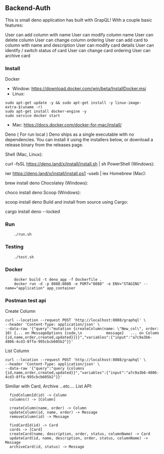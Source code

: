 ## Backend-Auth

This is small deno application has built with GrapQL!
With a couple basic features: 

User can add column with name
User can modify column name
User can delete column
User can change column ordering
User can add card to column with name and description
User can modify card details
User can identify / switch status of card
User can change card ordering
User can archive card

### Install

Docker
+ Window: https://download.docker.com/win/beta/InstallDocker.msi
+ Linux: 
```
sudo apt-get update -y && sudo apt-get install -y linux-image-extra-$(uname -r)
sudo apt-get install docker-engine -y
sudo service docker start
```
+ Mac: https://docs.docker.com/docker-for-mac/install/

Deno ( For run local )
Deno ships as a single executable with no dependencies. You can install it using the installers below, or download a release binary from the releases page.

Shell (Mac, Linux):

curl -fsSL https://deno.land/x/install/install.sh | sh
PowerShell (Windows):

iwr https://deno.land/x/install/install.ps1 -useb | iex
Homebrew (Mac):

brew install deno
Chocolatey (Windows):

choco install deno
Scoop (Windows):

scoop install deno
Build and install from source using Cargo:

cargo install deno --locked

### Run
```
    ./run.sh
```

### Testing
```
    ./test.sh
```

### Docker
```
    docker build -t deno_app -f Dockerfile . 
    docker run -d -p 8088:8088 -e PORT="8088" -e ENV="STAGING" --name="application" app_container
```

### Postman test api

Create Column
```
curl --location --request POST 'http://localhost:8088/graphql' \
--header 'Content-Type: application/json' \
--data-raw '{"query":"mutation {createColumn(name: \"New_col\", order: 10) {... on MessageOptions {code,\n           message}   ... on Column {id,name,order,created,updated}}}}","variables":{"input":"a7c9a3b6-4806-4cd3-8ffa-995cbcb605b2"}}'
```

List Column
```
curl --location --request POST 'http://localhost:8088/graphql' \
--header 'Content-Type: application/json' \
--data-raw '{"query":"query {columns {id,name,order,created,updated}}","variables":{"input":"a7c9a3b6-4806-4cd3-8ffa-995cbcb605b2"}}'
```

Similiar with Card, Archive ...etc....
List API:
```
  findColumnId(id) -> Column
  columns() -> [Column]

  createColumn(name, order) -> Column
  updateColumn(id, name, order) -> Message
  removeColumn(id) -> Message
  
  findCardId(id) -> Card
  cards -> [Card]
  createCard(name, description, order, status, columnName) -> Card
  updateCard(id, name, description, order, status, columnName) -> Message
  archiveCard(id, status) -> Message
```